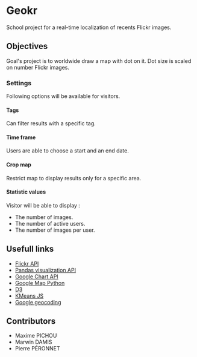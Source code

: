 Geokr
=====

School project for a real-time localization of recents Flickr images.

Objectives
----------

Goal's project is to worldwide draw a map with dot on it. Dot size is scaled on number Flickr images.

### Settings

Following options will be available for visitors.

#### Tags

Can filter results with a specific tag.

#### Time frame

Users are able to choose a start and an end date.

#### Crop map

Restrict map to display results only for a specific area.

#### Statistic values

Visitor will be able to display :

 * The number of images.
 * The number of active users.
 * The number of images per user.

Usefull links
-------------

 * [Flickr API](https://www.flickr.com/services/api/)
 * [Pandas visualization API](http://pandas.pydata.org/pandas-docs/stable/visualization.html)
 * [Google Chart API](https://google-developers.appspot.com/chart/interactive/docs/gallery)
 * [Google Map Python](https://github.com/googlemaps/google-maps-services-python)
 * [D3](https://d3js.org)
 * [KMeans JS](https://www.npmjs.com/package/kmeans-js)
 * [Google geocoding](https://developers.google.com/maps/documentation/geocoding/intro#ReverseGeocoding)

Contributors
------------

 * Maxime PICHOU
 * Marwin DAMIS
 * Pierre PÉRONNET

